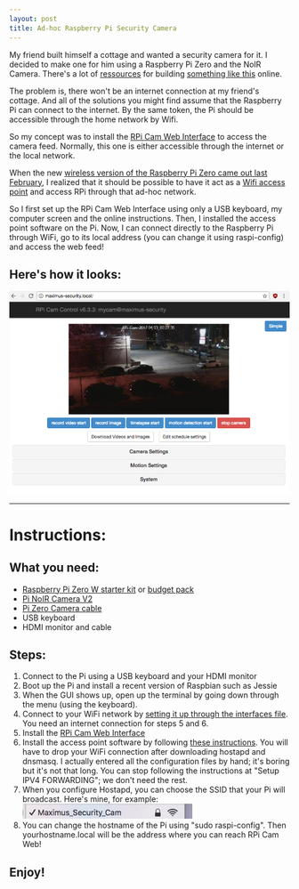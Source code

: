```yaml
---
layout: post
title: Ad-hoc Raspberry Pi Security Camera
---
```


My friend built himself a cottage and wanted a security camera for it. I decided to make one for him using a Raspberry Pi Zero and the NoIR Camera. There's a lot of [ressources](https://www.raspberrypi.org/blog/turn-your-pi-into-a-low-cost-hd-surveillance-cam/) for building [something like this](https://utbrudd.bouvet.no/2017/01/05/building-a-motion-activated-security-camera-with-the-raspberry-pi-zero/) online. 

The problem is, there won't be an internet connection at my friend's cottage. And all of the solutions you might find assume that the Raspberry Pi can connect to the internet. By the same token, the Pi should be accessible through the home network by Wifi.

So my concept was to install the [RPi Cam Web Interface](http://elinux.org/RPi-Cam-Web-Interface) to access the camera feed. Normally, this one is either accessible through the internet or the local network.

When the new [wireless version of the Raspberry Pi Zero came out last February](https://www.raspberrypi.org/blog/raspberry-pi-zero-w-joins-family/), I realized that it should be possible to have it act as a [Wifi access point](https://frillip.com/using-your-raspberry-pi-3-as-a-wifi-access-point-with-hostapd/) and access RPi through that ad-hoc network.

So I first set up the RPi Cam Web Interface using only a USB keyboard, my computer screen and the online instructions. Then, I installed the access point software on the Pi. Now, I can connect directly to the Raspberry Pi through WiFi, go to its local address (you can change it using raspi-config) and access the web feed!

## Here's how it looks:

![RPi-Cam](/images/RPi-Cam.png)

---

# Instructions:
## What you need:
- [Raspberry Pi Zero W starter kit](http://www.canakit.com/raspberry-pi-zero-wireless.html) or [budget pack](https://www.adafruit.com/products/3410)
- [Pi NoIR Camera V2](https://www.adafruit.com/products/3100)
- [Pi Zero Camera cable](https://www.adafruit.com/product/3157)
- USB keyboard
- HDMI monitor and cable

## Steps:
1. Connect to the Pi using a USB keyboard and your HDMI monitor
2. Boot up the Pi and install a recent version of Raspbian such as Jessie
3. When the GUI shows up, open up the terminal by going down through the menu (using the keyboard).
4. Connect to your WiFi network by [setting it up through the interfaces file](https://learn.adafruit.com/adafruits-raspberry-pi-lesson-3-network-setup/setting-up-wifi-with-occidentalis). You need an internet connection for steps 5 and 6.
5. Install the [RPi Cam Web Interface](http://elinux.org/RPi-Cam-Web-Interface)
6. Install the access point software by following [these instructions](https://frillip.com/using-your-raspberry-pi-3-as-a-wifi-access-point-with-hostapd/). You will have to drop your WiFi connection after downloading hostapd and dnsmasq. I actually entered all the configuration files by hand; it's boring but it's not that long. You can stop following the instructions at "Setup IPV4 FORWARDING"; we don't need the rest.
7. When you configure Hostapd, you can choose the SSID that your Pi will broadcast. Here's mine, for example:
![My SSID](/images/wifi.png)
8. You can change the hostname of the Pi using "sudo raspi-config". Then yourhostname.local will be the address where you can reach RPi Cam Web!

Enjoy!
---
